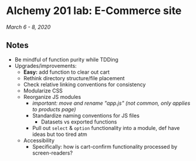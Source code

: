 # Alchemy 201 lab: E-Commerce site

_March 6 - 8, 2020_

## Notes

- Be mindful of function purity while TDDing
- Upgrades/improvements:
    - **Easy:** add function to clear out cart
    - Rethink directory structure/file placement
    - Check relative linking conventions for consistency
    - Modularize CSS
    - Reorganize JS modules
        - _important: move and rename "app.js" (not common, only applies to products page)_
        - Standardize naming conventions for JS files
            - Datasets vs exported functions
        - Pull out `select` & `option` functionality into a module, def have ideas but too tired atm
    - Accessibility
        - Specifically: how is cart-confirm functionality processed by screen-readers?